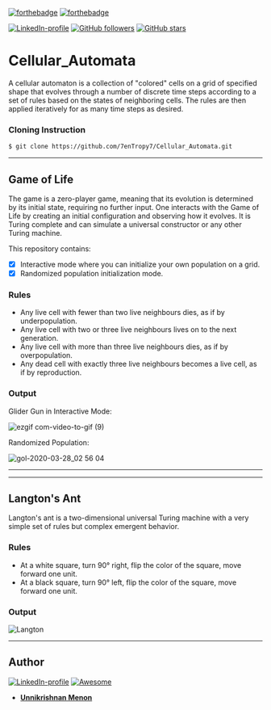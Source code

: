 [![forthebadge](https://forthebadge.com/images/badges/made-with-javascript.svg)](https://forthebadge.com)
[![forthebadge](https://forthebadge.com/images/badges/for-sharks.svg)](https://forthebadge.com)

[![LinkedIn-profile](https://img.shields.io/badge/LinkedIn-Unnikrishnan-green.svg)](https://www.linkedin.com/in/unnikrishnan-menon-aa013415a/) [![GitHub followers](https://img.shields.io/github/followers/7enTropy7?label=Follow&style=social)](https://github.com/7enTropy7?tab=followers) [![GitHub stars](https://img.shields.io/github/stars/7enTropy7/Cellular_Automata.svg?style=social&label=Star&maxAge=2592000)](https://GitHub.com/7enTropy7/Cellular_Automata/stargazers/)

# Cellular_Automata

A cellular automaton is a collection of "colored" cells on a grid of specified shape that evolves through a number of discrete time steps according to a set of rules based on the states of neighboring cells. The rules are then applied iteratively for as many time steps as desired.

### Cloning Instruction
```bash
$ git clone https://github.com/7enTropy7/Cellular_Automata.git
```
___

## Game of Life

The game is a zero-player game, meaning that its evolution is determined by its initial state, requiring no further input. One interacts with the Game of Life by creating an initial configuration and observing how it evolves. It is Turing complete and can simulate a universal constructor or any other Turing machine.

This repository contains: 
- [x] Interactive mode where you can initialize your own population on a grid. 
- [x] Randomized population initialization mode.

### Rules
- Any live cell with fewer than two live neighbours dies, as if by underpopulation.
- Any live cell with two or three live neighbours lives on to the next generation.
- Any live cell with more than three live neighbours dies, as if by overpopulation.
- Any dead cell with exactly three live neighbours becomes a live cell, as if by reproduction.

### Output

Glider Gun in Interactive Mode:

![ezgif com-video-to-gif (9)](https://user-images.githubusercontent.com/36446402/77861926-b690d680-7235-11ea-87e9-97a9956556a5.gif)

Randomized Population:

![gol-2020-03-28_02 56 04](https://user-images.githubusercontent.com/36446402/77826791-86fba480-7137-11ea-86b0-86fa7d613ded.gif)

___
___

## Langton's Ant

Langton's ant is a two-dimensional universal Turing machine with a very simple set of rules but complex emergent behavior.

### Rules
- At a white square, turn 90° right, flip the color of the square, move forward one unit.
- At a black square, turn 90° left, flip the color of the square, move forward one unit.

### Output

![Langton](https://user-images.githubusercontent.com/36446402/77835826-a5cd5b80-7176-11ea-82db-6b953cd915db.png)

___

## Author
[![LinkedIn-profile](https://img.shields.io/badge/LinkedIn-Profile-teal.svg)](https://www.linkedin.com/in/unnikrishnan-menon-aa013415a/) [![Awesome](https://cdn.rawgit.com/sindresorhus/awesome/d7305f38d29fed78fa85652e3a63e154dd8e8829/media/badge.svg)](https://www.quora.com/profile/Unnikrishnan-Menon-5)
* [**Unnikrishnan Menon**](https://github.com/7enTropy7) 
